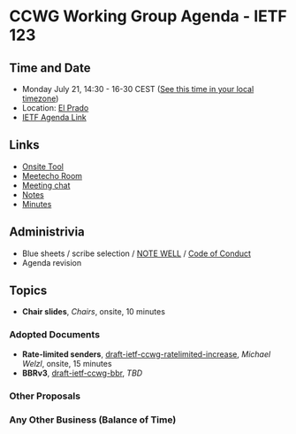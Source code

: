 # CCWG Working Group Agenda - IETF 123

## Time and Date

* Monday July 21, 14:30 - 16-30 CEST ([See this time in your local timezone](https://www.timeanddate.com/worldclock/fixedtime.html?msg=CCWG+at+IETF+123&iso=20250721T1430&p1=141&ah=2))
* Location: [El Prado](https://datatracker.ietf.org/meeting/123/floor-plan?room=el-prado)
* [IETF Agenda Link](https://datatracker.ietf.org/meeting/123/agenda/?show=ccwg)

## Links

* [Onsite Tool](https://meetings.conf.meetecho.com/onsite123/?group=ccwg&short=ccwg&item=1)
* [Meetecho Room](https://meetings.conf.meetecho.com/ietf123/?group=ccwg&short=ccwg&item=1)
* [Meeting chat](https://zulip.ietf.org/#narrow/stream/ccwg)
* [Notes](https://notes.ietf.org/notes-ietf-123-ccwg)
* [Minutes](https://datatracker.ietf.org/doc/minutes-123-ccwg/)

## Administrivia

* Blue sheets / scribe selection / [NOTE WELL](https://www.ietf.org/about/note-well.html) / [Code of Conduct](https://www.rfc-editor.org/rfc/rfc7154.html)
* Agenda revision

## Topics

- **Chair slides**, _Chairs_, onsite, 10 minutes

### Adopted Documents

- **Rate-limited senders**, [draft-ietf-ccwg-ratelimited-increase](https://datatracker.ietf.org/doc/draft-ietf-ccwg-ratelimited-increase/), _Michael Welzl_, onsite, 15 minutes
- **BBRv3**, [draft-ietf-ccwg-bbr](https://datatracker.ietf.org/doc/draft-ietf-ccwg-bbr/), _TBD_

### Other Proposals


### Any Other Business (Balance of Time)

